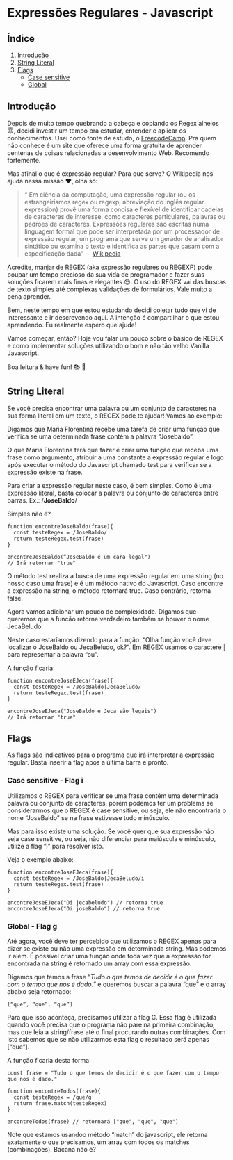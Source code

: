 # Expressões Regulares - Javascript

## Índice

1. [Introdução](#introdução)
2. [String Literal](#string-literal)
3. [Flags](#flags)
   * [Case sensitive](#case-sensitive)
   * [Global](#global)

## Introdução

Depois de muito tempo quebrando a cabeça e copiando os Regex alheios :innocent:, decidi investir um tempo pra estudar, entender e aplicar os conhecimentos. Usei como fonte de estudo, o [FreecodeCamp](https://www.freecodecamp.org/). Pra quem não conhece é um site que oferece uma forma gratuita de aprender centenas de coisas relacionadas a desenvolvimento Web. Recomendo fortemente.

Mas afinal o que é expressão regular? Para que serve? O Wikipedia nos ajuda nessa missão :heart:, olha só:

>“ Em ciência da computação, uma expressão regular (ou os estrangeirismos regex ou regexp, abreviação do inglês regular expression) provê uma forma concisa e flexível de identificar cadeias de caracteres de interesse, como caracteres particulares, palavras ou padrões de caracteres. Expressões regulares são escritas numa linguagem formal que pode ser interpretada por um processador de expressão regular, um programa que serve um gerador de analisador sintático ou examina o texto e identifica as partes que casam com a especificação dada” 
-- [Wikipedia](https://pt.wikipedia.org/wiki/Express%C3%A3o_regular)


Acredite, manjar de REGEX (aka expressão regulares ou REGEXP) pode poupar um tempo precioso da sua vida de programador e fazer suas soluções ficarem mais finas e elegantes :sunglasses:. O uso do REGEX vai das buscas de texto simples até complexas validações de formulários. Vale muito a pena aprender.

Bem, neste tempo em que estou estudando decidi coletar tudo que vi de interessante e ir descrevendo aqui. A intenção é compartilhar o que estou aprendendo. Eu realmente espero que ajude!

Vamos começar, então? Hoje vou falar um pouco sobre o básico de REGEX e como implementar soluções utilizando o bom e não tão velho Vanilla Javascript.

Boa leitura & have fun! :books: :punch:

## String Literal

Se você precisa encontrar uma palavra ou um conjunto de caracteres na sua forma literal em um texto, o REGEX pode te ajudar! Vamos ao exemplo:

Digamos que Maria Florentina recebe uma tarefa de criar uma função que verifica se uma determinada frase contém a palavra “Josebaldo”.

O que Maria Florentina terá que fazer é criar uma função que receba uma frase como argumento, atribuir a uma constante a expressão regular e logo após executar o método do Javascript chamado test para verificar se a expressão existe na frase.

Para criar a expressão regular neste caso, é bem simples. Como é uma expressão literal, basta colocar a palavra ou conjunto de caracteres entre barras. Ex.: /**JoseBaldo**/

Simples não é?

```
function encontreJoseBaldo(frase){
  const testeRegex = /JoseBaldo/
  return testeRegex.test(frase)
}

encontreJoseBaldo(“JoseBaldo é um cara legal") 
// Irá retornar "true"
```

O método test realiza a busca de uma expressão regular em uma string (no nosso caso uma frase) e é um método nativo do Javascript. Caso encontre a expressão na string, o método retornará true. Caso contrário, retorna false.

Agora vamos adicionar um pouco de complexidade. Digamos que queremos que a funcão retorne verdadeiro também se houver o nome JecaBeludo.

Neste caso estaríamos dizendo para a função: “Olha função você deve localizar o JoseBaldo ou JecaBeludo, ok?”. Em REGEX usamos o caractere | para representar a palavra “ou”.

A função ficaria:

```
function encontreJoseEJeca(frase){
  const testeRegex = /JoseBaldo|JecaBeludo/
  return testeRegex.test(frase)
}

encontreJoseEJeca("JoseBaldo e Jeca são legais") 
// Irá retornar "true"
```

## Flags

As flags são indicativos para o programa que irá interpretar a expressão regular. Basta inserir a flag após a última barra e pronto.


### <a name="case-sensitive"></a> Case sensitive - Flag i

Utilizamos o REGEX para verificar se uma frase contém uma determinada palavra ou conjunto de caracteres, porém podemos ter um problema se considerarmos que o REGEX é case sensitive, ou seja, ele não encontraria o nome “JoseBaldo” se na frase estivesse tudo minúsculo.

Mas para isso existe uma solução. Se você quer que sua expressão não seja case sensitive, ou seja, não diferenciar para maiúscula e minúsculo, utilize a flag “i” para resolver isto.

Veja o exemplo abaixo:

```
function encontreJoseEJeca(frase){
  const testeRegex = /JoseBaldo|JecaBeludo/i
  return testeRegex.test(frase)
}

encontreJoseEJeca("Oi jecabeludo") // retorna true
encontreJoseEJeca("Oi joseBaldo") // retorna true
```

### <a name="global"></a> Global - Flag g

Até agora, você deve ter percebido que utilizamos o REGEX apenas para dizer se existe ou não uma expressão em determinada string. Mas podemos ir além. É possível criar uma função onde toda vez que a expressão for encontrada na string é retornado um array com essa expressão.

Digamos que temos a frase “*Tudo o que temos de decidir é o que fazer com o tempo que nos é dado.*” e queremos buscar a palavra “que” e o array abaixo seja retornado: 

```
[“que”, “que”, “que”]
```

Para que isso aconteça, precisamos utilizar a flag G. Essa flag é utilizada quando você precisa que o programa não pare na primeira combinação, mas que leia a string/frase até o final procurando outras combinações. Com isto sabemos que se não utilizarmos esta flag o resultado será apenas [“que”].

A função ficaria desta forma:

```
const frase = "Tudo o que temos de decidir é o que fazer com o tempo que nos é dado."

function encontreTodos(frase){
  const testeRegex = /que/g
  return frase.match(testeRegex)
}

encontreTodos(frase) // retornará ["que", "que", "que"]
```

Note que estamos usandoo método “match” do javascript, ele retorna exatamente o que precisamos, um array com todos os matches (combinações). Bacana não é?

